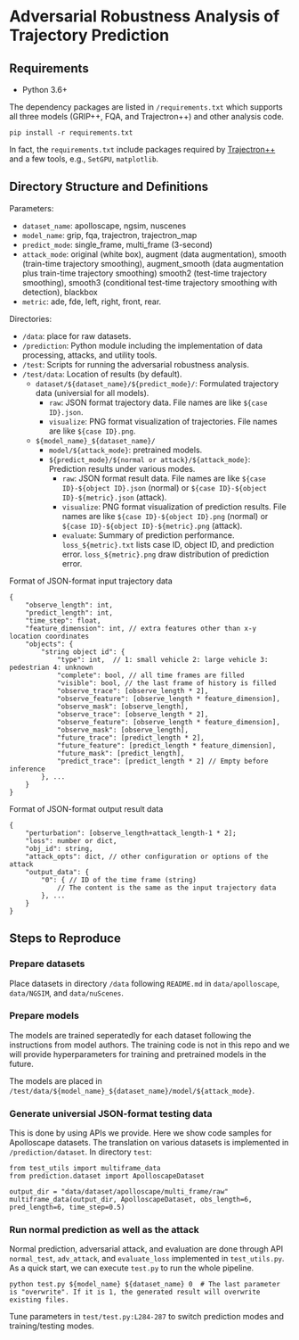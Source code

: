 # Adversarial Robustness Analysis of Trajectory Prediction

## Requirements

* Python 3.6+

The dependency packages are listed in `/requirements.txt` which supports all three models (GRIP++, FQA, and Trajectron++) and other analysis code.

```
pip install -r requirements.txt
```

In fact, the `requirements.txt` include packages required by [Trajectron++](https://github.com/StanfordASL/Trajectron-plus-plus) and a few tools, e.g., `SetGPU`, `matplotlib`.

## Directory Structure and Definitions

Parameters:
- `dataset_name`: apolloscape, ngsim, nuscenes
- `model_name`: grip, fqa, trajectron, trajectron_map
- `predict_mode`: single_frame, multi_frame (3-second)
- `attack_mode`: original (white box), augment (data augmentation), smooth (train-time trajectory smoothing), augment_smooth (data augmentation plus train-time trajectory smoothing) smooth2 (test-time trajectory smoothing), smooth3 (conditional test-time trajectory smoothing with detection), blackbox
- `metric`: ade, fde, left, right, front, rear.

Directories:
- `/data`: place for raw datasets.
- `/prediction`: Python module including the implementation of data processing, attacks, and utility tools.
- `/test`: Scripts for running the adversarial robustness analysis.
- `/test/data`: Location of results (by default).
    - `dataset/${dataset_name}/${predict_mode}/`: Formulated trajectory data (universial for all models).
        - `raw`: JSON format trajectory data. File names are like `${case ID}.json`.
        - `visualize`: PNG format visualization of trajectories. File names are like `${case ID}.png`.
    - `${model_name}_${dataset_name}/`
        - `model/${attack_mode}`: pretrained models.
        - `${predict_mode}/${normal or attack}/${attack_mode}`: Prediction results under various modes.
            - `raw`: JSON format result data. File names are like `${case ID}-${object ID}.json` (normal) or `${case ID}-${object ID}-${metric}.json` (attack).
            - `visualize`: PNG format visualization of prediction results. File names are like `${case ID}-${object ID}.png` (normal) or `${case ID}-${object ID}-${metric}.png` (attack).
            - `evaluate`: Summary of prediction performance. `loss_${metric}.txt` lists case ID, object ID, and prediction error. `loss_${metric}.png` draw distribution of prediction error.

Format of JSON-format input trajectory data
```
{
    "observe_length": int,
    "predict_length": int,
    "time_step": float,
    "feature_dimension": int, // extra features other than x-y location coordinates
    "objects": {
        "string object id": {
            "type": int,  // 1: small vehicle 2: large vehicle 3: pedestrian 4: unknown
            "complete": bool, // all time frames are filled
            "visible": bool, // the last frame of history is filled
            "observe_trace": [observe_length * 2],
            "observe_feature": [observe_length * feature_dimension],
            "observe_mask": [observe_length],
            "observe_trace": [observe_length * 2],
            "observe_feature": [observe_length * feature_dimension],
            "observe_mask": [observe_length],
            "future_trace": [predict_length * 2],
            "future_feature": [predict_length * feature_dimension],
            "future_mask": [predict_length],
            "predict_trace": [predict_length * 2] // Empty before inference
        }, ...
    }
}
```

Format of JSON-format output result data
```
{
    "perturbation": [observe_length+attack_length-1 * 2];
    "loss": number or dict,
    "obj_id": string,
    "attack_opts": dict, // other configuration or options of the attack
    "output_data": {
        "0": { // ID of the time frame (string)
            // The content is the same as the input trajectory data
        }, ...
    }
}
```

## Steps to Reproduce

### Prepare datasets

Place datasets in directory `/data` following `README.md` in `data/apolloscape`, `data/NGSIM`, and `data/nuScenes`.

### Prepare models

The models are trained seperatedly for each dataset following the instructions from model authors. The training code is not in this repo and we will provide hyperparameters for training and pretrained models in the future.

The models are placed in `/test/data/${model_name}_${dataset_name}/model/${attack_mode}`.

### Generate universial JSON-format testing data

This is done by using APIs we provide. Here we show code samples for Apolloscape datasets. The translation on various datasets is implemented in `/prediction/dataset`. In directory `test`:

```
from test_utils import multiframe_data
from prediction.dataset import ApolloscapeDataset

output_dir = "data/dataset/apolloscape/multi_frame/raw"
multiframe_data(output_dir, ApolloscapeDataset, obs_length=6, pred_length=6, time_step=0.5)
```

### Run normal prediction as well as the attack

Normal prediction, adversarial attack, and evaluation are done through API `normal_test`, `adv_attack`, and `evaluate_loss` implemented in `test_utils.py`. As a quick start, we can execute `test.py` to run the whole pipeline.

```
python test.py ${model_name} ${dataset_name} 0  # The last parameter is "overwrite". If it is 1, the generated result will overwrite existing files.
```

Tune parameters in `test/test.py:L284-287` to switch prediction modes and training/testing modes.

